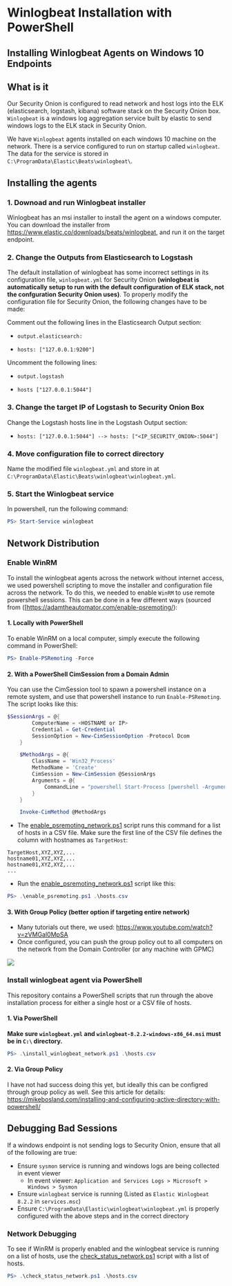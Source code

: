 # Winlogbeat Installation with PowerShell

## Installing Winlogbeat Agents on Windows 10 Endpoints

## What is it

Our Security Onion is configured to read network and host logs into the ELK (elasticsearch, logstash, kibana) software stack on the Security Onion box. `Winlogbeat` is a windows log aggregation service built by elastic to send windows logs to the ELK stack in Security Onion.

We have `Winlogbeat` agents installed on each windows 10 machine on the network. There is a service configured to run on startup called `winlogbeat`. The data for the service is stored in `C:\ProgramData\Elastic\Beats\winlogbeat\`.

## Installing the agents

### 1. Downoad and run Winlogbeat installer

Winlogbeat has an msi installer to install the agent on a windows computer. You can download the installer from https://www.elastic.co/downloads/beats/winlogbeat, and run it on the target endpoint.

### 2. Change the Outputs from Elasticsearch to Logstash

The default installation of winlogbeat has some incorrect settings in its configuration file, `winlogbeat.yml` for Security Onion **(winlogbeat is automatically setup to run with the default configuration of ELK stack, not the confguration Security Onion uses)**. To properly modify the configuration file for Security Onion, the following changes have to be made:

Comment out the following lines in the Elasticsearch Output section: 
*     output.elasticsearch:
*     hosts: ["127.0.0.1:9200"]

Uncomment the following lines:
*     output.logstash
*     hosts ["127.0.0.1:5044"]
### 3. Change the target IP of Logstash to Security Onion Box

Change the Logstash hosts line in the Logstash Output section:
*     hosts: ["127.0.0.1:5044"] --> hosts: ["<IP_SECURITY_ONION>:5044"]

### 4. Move configuration file to correct directory

Name the modified file `winlogbeat.yml` and store in at `C:\ProgramData\Elastic\Beats\winlogbeat\winlogbeat.yml`.

### 5. Start the Winlogbeat service

In powershell, run the following command:

```powershell
PS> Start-Service winlogbeat
```
## Network Distribution

### Enable WinRM

To install the winlogbeat agents across the network without internet access, we used powershell scripting to move the installer and configuration file across the network. To do this, we needed to enable `WinRM` to use remote powershell sessions. This can be done in a few different ways (sourced from ([https://adamtheautomator.com/enable-psremoting/):

#### 1. Locally with PowerShell

To enable WinRM on a local computer, simply execute the following command in PowerShell:
```powershell
PS> Enable-PSRemoting -Force
```

#### 2. With a PowerShell CimSession from a Domain Admin

You can use the CimSession tool to spawn a powershell instance on a remote system, and use that powershell instance to run `Enable-PSRemoting`. The script looks like this:

```powershell
$SessionArgs = @{
        ComputerName = <HOSTNAME or IP>
        Credential = Get-Credential
        SessionOption = New-CimSessionOption -Protocol Dcom
    }

    $MethodArgs = @{
        ClassName = 'Win32_Process'
        MethodName = 'Create'
        CimSession = New-CimSession @SessionArgs
        Arguments = @{
            CommandLine = "powershell Start-Process [pwershell -ArgumentList 'Enable-PSRemoting -Force'"
        }
    }

    Invoke-CimMethod @MethodArgs
```

* The [enable_psremoting_network.ps1](enable_psremoting_network.ps1) script runs this command for a list of hosts in a CSV file. Make sure the first line of the CSV file defines the column with hostnames as `TargetHost`:

```csv
TargetHost,XYZ,XYZ,...
hostname01,XYZ,XYZ,...
hostname01,XYZ,XYZ,...
...
```

* Run the [enable_psremoting_network.ps1](enable_psremoting_network.ps1) script like this:
```powershell
PS> .\enable_psremoting.ps1 .\hosts.csv
```

#### 3. With Group Policy (better option if targeting entire network)

* Many tutorials out there, we used: https://www.youtube.com/watch?v=zVMGal0MpSA
* Once configured, you can push the group policy out to all computers on the network from the Domain Controller (or any machine with GPMC)

![](https://i.imgur.com/wFcz4IJ.png)

### Install winlogbeat agent via PowerShell

This repository contains a PowerShell scripts that run through the above installation process for either a single host or a CSV file of hosts.

#### 1. Via PowerShell

**Make sure `winlogbeat.yml` and `winlogbeat-8.2.2-windows-x86_64.msi` must be in `C:\` directory.**

```powershell
PS> .\install_winlogbeat_network.ps1 .\hosts.csv
```

#### 2. Via Group Policy

I have not had success doing this yet, but ideally this can be configred through group policy as well. See this article for details: https://mikebosland.com/installing-and-configuring-active-directory-with-powershell/

## Debugging Bad Sessions

If a windows endpoint is not sending logs to Security Onion, ensure that all of the following are true:

* Ensure `sysmon` service is running and windows logs are being collected in event viewer
    * In event viewer: `Application and Services Logs > Microsoft > Windows > Sysmon`
* Ensure `winlogbeat` service is running (Listed as `Elastic Winlogbeat 8.2.2` in `services.msc`)
* Ensure `C:\ProgramData\Elastic\winlogbeat\winlogbeat.yml` is properly configured with the above steps and in the correct directory

### Network Debugging

To see if WinRM is properly enabled and the winlogbeat service is running on a list of hosts, use the [check_status_network.ps1](check_status_network.ps1) script with a list of hosts.

```powershell
PS> .\check_status_network.ps1 .\hosts.csv
```